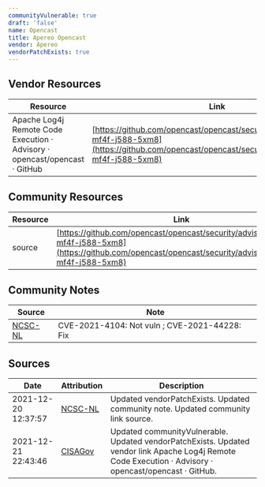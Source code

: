 ```yaml
---
communityVulnerable: true
draft: 'false'
name: Opencast
title: Apereo Opencast
vendor: Apereo
vendorPatchExists: true
---
```


## Vendor Resources
| Resource | Link |
| --- | --- |
| Apache Log4j Remote Code Execution · Advisory · opencast/opencast · GitHub | [https://github.com/opencast/opencast/security/advisories/GHSA-mf4f-j588-5xm8](https://github.com/opencast/opencast/security/advisories/GHSA-mf4f-j588-5xm8) |

## Community Resources
| Resource | Link |
| --- | --- |
| source | [https://github.com/opencast/opencast/security/advisories/GHSA-mf4f-j588-5xm8](https://github.com/opencast/opencast/security/advisories/GHSA-mf4f-j588-5xm8) |

## Community Notes
| Source | Note |
| --- | --- |
| [NCSC-NL](https://github.com/NCSC-NL/log4shell/blob/main/software/README.md) | CVE-2021-4104: Not vuln ; CVE-2021-44228: Fix </ul> |

## Sources
| Date | Attribution | Description |
| --- | --- | --- |
| 2021-12-20 12:37:57 | [NCSC-NL](https://github.com/NCSC-NL/log4shell/blob/main/software/README.md) | Updated vendorPatchExists. Updated community note. Updated community link source.  |
| 2021-12-21 22:43:46 | [CISAGov](https://raw.githubusercontent.com/cisagov/log4j-affected-db/develop/README.md) | Updated communityVulnerable. Updated vendorPatchExists. Updated vendor link Apache Log4j Remote Code Execution · Advisory · opencast/opencast · GitHub.  |
